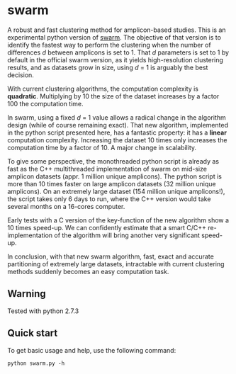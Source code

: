 # swarm #

A robust and fast clustering method for amplicon-based studies. This
is an experimental python version of
[swarm](https://github.com/torognes/swarm "swarm public
repository"). The objective of that version is to identify the fastest
way to perform the clustering when the number of differences *d*
between amplicons is set to 1. That *d* parameters is set to 1 by
default in the official swarm version, as it yields high-resolution
clustering results, and as datasets grow in size, using *d* = 1 is
arguably the best decision.

With current clustering algorithms, the computation complexity is
**quadratic**. Multiplying by 10 the size of the dataset increases by a
factor 100 the computation time.

In swarm, using a fixed *d* = 1 value allows a radical change in the
algorithm design (while of course remaining exact). That new
algorithm, implemented in the python script presented here, has a
fantastic property: it has a **linear** computation
complexity. Increasing the dataset 10 times only increases the
computation time by a factor of 10. A major change in scalability.

To give some perspective, the monothreaded python script is already as
fast as the C++ multithreaded implementation of swarm on mid-size
amplicon datasets (appr. 1 million unique amplicons). The python
script is more than 10 times faster on large amplicon datasets (32
million unique amplicons). On an extremely large dataset (154 million
unique amplicons!), the script takes only 6 days to run, where the C++
version would take several months on a 16-cores computer.

Early tests with a C version of the key-function of the new algorithm
show a 10 times speed-up. We can confidently estimate that a smart
C/C++ re-implementation of the algorithm will bring another very
significant speed-up.

In conclusion, with that new swarm algorithm, fast, exact and accurate
partitioning of extremely large datasets, intractable with current
clustering methods suddenly becomes an easy computation task.

## Warning ##

Tested with python 2.7.3

## Quick start ##

To get basic usage and help, use the following command:

```
python swarm.py -h
```
